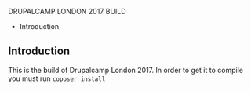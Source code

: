 DRUPALCAMP LONDON 2017 BUILD

  * Introduction

## Introduction
This is the build of Drupalcamp London 2017. In order to get it to compile you must run ``coposer install``
